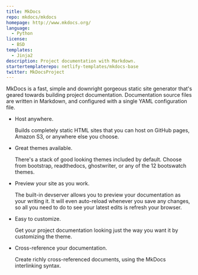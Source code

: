 ```yaml
---
title: MkDocs
repo: mkdocs/mkdocs
homepage: http://www.mkdocs.org/
language:
  - Python
license:
  - BSD
templates:
  - Jinja2
description: Project documentation with Markdown.
startertemplaterepo: netlify-templates/mkdocs-base
twitter: MkDocsProject
---
```


MkDocs is a fast, simple and downright gorgeous static site generator that's geared towards building project documentation. Documentation source files are written in Markdown, and configured with a single YAML configuration file.

*   Host anywhere.

    Builds completely static HTML sites that you can host on GitHub pages, Amazon S3, or anywhere else you choose.

*   Great themes available.

    There's a stack of good looking themes included by default. Choose from bootstrap, readthedocs, ghostwriter, or any of the 12 bootswatch themes.

*   Preview your site as you work.

    The built-in devserver allows you to preview your documentation as your writing it. It will even auto-reload whenever you save any changes, so all you need to do to see your latest edits is refresh your browser.

*   Easy to customize.

    Get your project documentation looking just the way you want it by customizing the theme.

*   Cross-reference your documentation.

    Create richly cross-referenced documents, using the MkDocs interlinking syntax.
